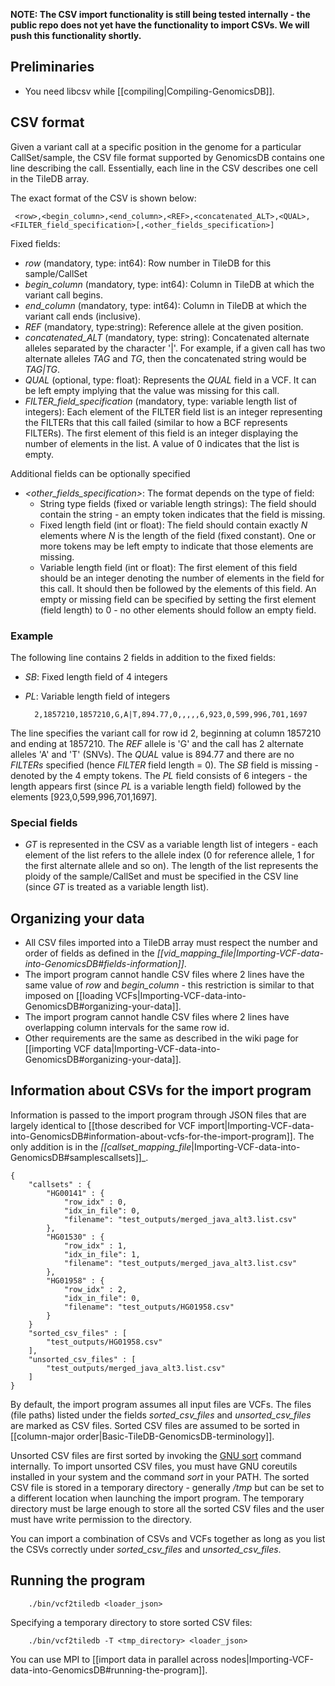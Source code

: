 **NOTE: The CSV import functionality is still being tested internally - the public repo does not yet have the 
functionality to import CSVs. We will push this functionality shortly.**

## Preliminaries
* You need libcsv while [[compiling|Compiling-GenomicsDB]].

## CSV format
Given a variant call at a specific position in the genome for a particular CallSet/sample, the CSV file format supported 
by GenomicsDB contains one line describing the call. Essentially, each line in the CSV describes one cell in the TileDB 
array.

The exact format of the CSV is shown below:

     <row>,<begin_column>,<end_column>,<REF>,<concatenated_ALT>,<QUAL>,<FILTER_field_specification>[,<other_fields_specification>]

Fixed fields:
* _row_ (mandatory, type: int64): Row number in TileDB for this sample/CallSet
* _begin_column_ (mandatory, type: int64): Column in TileDB at which the variant call begins.
* _end_column_ (mandatory, type: int64): Column in TileDB at which the variant call ends (inclusive).
* _REF_ (mandatory, type:string): Reference allele at the given position.
* _concatenated_ALT_ (mandatory, type: string): Concatenated alternate alleles separated by the character '|'. For
example, if a given call has two alternate alleles _TAG_ and _TG_, then the concatenated string would be _TAG|TG_.
* _QUAL_ (optional, type: float): Represents the _QUAL_ field in a VCF. It can be left empty implying that the value was 
missing for this call.
* _FILTER_field_specification_ (mandatory, type: variable length list of integers): Each element of the FILTER field list 
is an integer representing the FILTERs that this call failed (similar to how a BCF represents FILTERs). The first 
element of this field is an integer displaying the number of elements in the list. A value of 0 indicates that the list 
is empty.

Additional fields can be optionally specified
* _\<other_fields_specification\>_: The format depends on the type of field:
    * String type fields (fixed or variable length strings): The field should contain the string - an empty token 
indicates that the field is missing.
    * Fixed length field (int or float): The field should contain exactly _N_ elements where _N_ is the length of the field 
(fixed constant). One or more tokens may be left empty to indicate that those elements are missing.
    * Variable length field (int or float): The first element of this field should be an integer denoting the number 
of elements in the field for this call. It should then be followed by the elements of this field. An empty or missing 
field can be specified by setting the first element (field length) to 0 - no other elements should follow an empty field.

### Example
The following line contains 2 fields in addition to the fixed fields:
* _SB_: Fixed length field of 4 integers
* _PL_: Variable length field of integers

        2,1857210,1857210,G,A|T,894.77,0,,,,,6,923,0,599,996,701,1697

The line specifies the variant call for row id 2, beginning at column 1857210 and ending at 1857210. The _REF_ 
allele is 'G' and the call has 2 alternate alleles 'A' and 'T' (SNVs). The _QUAL_ value is 894.77 and there are no 
_FILTERs_ specified (hence _FILTER_ field length = 0). The _SB_ field is missing - denoted by the 4 empty tokens. The _PL_ 
field consists of 6 integers - the length appears first (since _PL_ is a variable length field) followed by the elements 
\[923,0,599,996,701,1697\].

### Special fields
* _GT_ is represented in the CSV as a variable length list of integers - each element of the list refers to the allele 
index (0 for reference allele, 1 for the first alternate allele and so on). The length of the list represents the ploidy 
of the sample/CallSet and must be specified in the CSV line (since _GT_ is treated as a variable length list).

## Organizing your data
* All CSV files imported into a TileDB array must respect the number and order of fields as defined in the 
_[[vid_mapping_file|Importing-VCF-data-into-GenomicsDB#fields-information]]_.
* The import program cannot handle CSV files where 2 lines have the same value of _row_ and _begin_column_ - this 
restriction is similar to that imposed on [[loading VCFs|Importing-VCF-data-into-GenomicsDB#organizing-your-data]].
* The import program cannot handle CSV files where 2 lines have overlapping column intervals for the same row id.
* Other requirements are the same as described in the wiki page for [[importing VCF data|Importing-VCF-data-into-GenomicsDB#organizing-your-data]].

## Information about CSVs for the import program
Information is passed to the import program through JSON files that are largely identical to
[[those described for VCF import|Importing-VCF-data-into-GenomicsDB#information-about-vcfs-for-the-import-program]]. The 
only addition is in the _[[callset_mapping_file_|Importing-VCF-data-into-GenomicsDB#samplescallsets]]_. 

    {
        "callsets" : { 
            "HG00141" : {
                "row_idx" : 0,
                "idx_in_file": 0,
                "filename": "test_outputs/merged_java_alt3.list.csv"
            },
            "HG01530" : {
                "row_idx" : 1,
                "idx_in_file": 1,
                "filename": "test_outputs/merged_java_alt3.list.csv"
            },
            "HG01958" : {
                "row_idx" : 2,
                "idx_in_file": 0,
                "filename": "test_outputs/HG01958.csv"
            }
        }
        "sorted_csv_files" : [
            "test_outputs/HG01958.csv"
        ],
        "unsorted_csv_files" : [
            "test_outputs/merged_java_alt3.list.csv"
        ]
    }

By default, the import program assumes all input files are VCFs. The files (file paths) listed under the fields
_sorted_csv_files_ and _unsorted_csv_files_  are marked as CSV files. Sorted CSV files are assumed to be sorted in 
[[column-major order|Basic-TileDB-GenomicsDB-terminology]].

Unsorted CSV files are first sorted by invoking the
[GNU sort](https://www.gnu.org/software/coreutils/manual/html_node/sort-invocation.html) command internally. To import 
unsorted CSV files, you must have GNU coreutils installed in your system and the command _sort_ in your PATH. The sorted 
CSV file is stored in a temporary directory - generally _/tmp_ but can be set to a different location when launching the import program.
The temporary directory must be large enough to store all the sorted CSV files and the user must have write permission to 
the directory.

You can import a combination of CSVs and VCFs together as long as you list the CSVs correctly under _sorted_csv_files_ and
_unsorted_csv_files_.

## Running the program

        ./bin/vcf2tiledb <loader_json>

Specifying a temporary directory to store sorted CSV files:

        ./bin/vcf2tiledb -T <tmp_directory> <loader_json>

You can use MPI to [[import data in parallel across nodes|Importing-VCF-data-into-GenomicsDB#running-the-program]].
